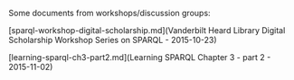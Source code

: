 Some documents from workshops/discussion groups:

[sparql-workshop-digital-scholarship.md](Vanderbilt Heard Library Digital Scholarship Workshop Series on SPARQL - 2015-10-23)

[learning-sparql-ch3-part2.md](Learning SPARQL Chapter 3 - part 2 - 2015-11-02)